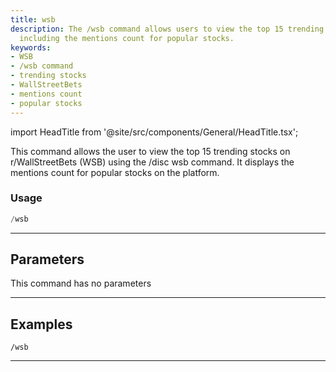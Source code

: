 ```yaml
---
title: wsb
description: The /wsb command allows users to view the top 15 trending stocks on r/WallStreetBets,
  including the mentions count for popular stocks.
keywords:
- WSB
- /wsb command
- trending stocks
- WallStreetBets
- mentions count
- popular stocks
---
```


import HeadTitle from '@site/src/components/General/HeadTitle.tsx';

<HeadTitle title="discovery: wsb - Telegram Reference | OpenBB Bot Docs" />

This command allows the user to view the top 15 trending stocks on r/WallStreetBets (WSB) using the /disc wsb command. It displays the mentions count for popular stocks on the platform.

### Usage

```python wordwrap
/wsb
```

---

## Parameters

This command has no parameters



---

## Examples

```
/wsb
```

---
